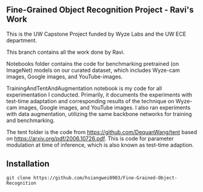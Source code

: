 ## Fine-Grained Object Recognition Project - Ravi's Work

This is the UW Capstone Project funded by Wyze Labs and the UW ECE department.


This branch contains all the work done by Ravi.


Notebooks folder contains the code for benchmarking pretrained (on ImageNet) models on our curated dataset, which includes Wyze-cam images, Google images, and YouTube-images.


TrainingAndTentAndAugmentation notebook is my code for all experimentation I conducted. Primarily, it documents the experiments with test-time adaptation and corresponding results of the technique on Wyze-cam images, Google images, and YouTube images. I also ran experiments with data augmentation, utilizing the same backbone networks for training and benchmarking.


The tent folder is the code from https://github.com/DequanWang/tent based on https://arxiv.org/pdf/2006.10726.pdf. This is code for parameter modulation at time of inference, which is also known as test-time adaption. 



## Installation
```
git clone https://github.com/hsiangwei0903/Fine-Grained-Object-Recognition

```
